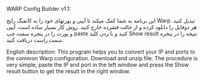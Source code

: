 WARP Config Builder v1.1:

این برنامه به شما کمک میکند تا آیپی و پورتهای خود را به کانفیگ رایج Warp تبدیل کنید.
هر دوفایل را دانلود کرده و از حالت فشرده خارج کنید. روش کار بسیار ساده است، آیپی و پورت را در پنجره سمت چپ paste کنید و با زدن کلید Show result نتیجه را در پنجره سمت راست دریافت کنید.

English description:
This program helps you to convert your IP and ports to the common Warp configuration.
Download and unzip file. The procedure is very simple, paste the IP and port in the left window and press the Show result button to get the result in the right window.
